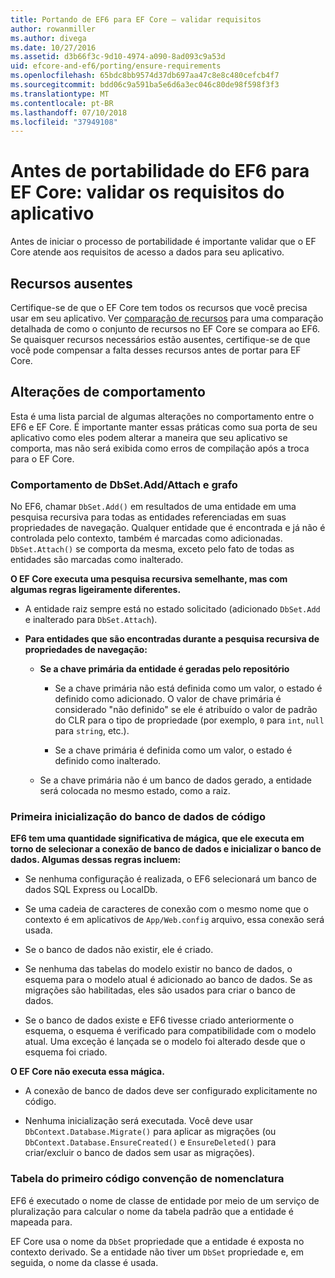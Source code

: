 ```yaml
---
title: Portando de EF6 para EF Core – validar requisitos
author: rowanmiller
ms.author: divega
ms.date: 10/27/2016
ms.assetid: d3b66f3c-9d10-4974-a090-8ad093c9a53d
uid: efcore-and-ef6/porting/ensure-requirements
ms.openlocfilehash: 65bdc8bb9574d37db697aa47c8e8c480cefcb4f7
ms.sourcegitcommit: bdd06c9a591ba5e6d6a3ec046c80de98f598f3f3
ms.translationtype: MT
ms.contentlocale: pt-BR
ms.lasthandoff: 07/10/2018
ms.locfileid: "37949108"
---
```

# <a name="before-porting-from-ef6-to-ef-core-validate-your-applications-requirements"></a>Antes de portabilidade do EF6 para EF Core: validar os requisitos do aplicativo

Antes de iniciar o processo de portabilidade é importante validar que o EF Core atende aos requisitos de acesso a dados para seu aplicativo.

## <a name="missing-features"></a>Recursos ausentes

Certifique-se de que o EF Core tem todos os recursos que você precisa usar em seu aplicativo. Ver [comparação de recursos](../features.md) para uma comparação detalhada de como o conjunto de recursos no EF Core se compara ao EF6. Se quaisquer recursos necessários estão ausentes, certifique-se de que você pode compensar a falta desses recursos antes de portar para EF Core.

## <a name="behavior-changes"></a>Alterações de comportamento

Esta é uma lista parcial de algumas alterações no comportamento entre o EF6 e EF Core. É importante manter essas práticas como sua porta de seu aplicativo como eles podem alterar a maneira que seu aplicativo se comporta, mas não será exibida como erros de compilação após a troca para o EF Core.

### <a name="dbsetaddattach-and-graph-behavior"></a>Comportamento de DbSet.Add/Attach e grafo

No EF6, chamar `DbSet.Add()` em resultados de uma entidade em uma pesquisa recursiva para todas as entidades referenciadas em suas propriedades de navegação. Qualquer entidade que é encontrada e já não é controlada pelo contexto, também é marcadas como adicionadas. `DbSet.Attach()` se comporta da mesma, exceto pelo fato de todas as entidades são marcadas como inalterado.

**O EF Core executa uma pesquisa recursiva semelhante, mas com algumas regras ligeiramente diferentes.**

*  A entidade raiz sempre está no estado solicitado (adicionado `DbSet.Add` e inalterado para `DbSet.Attach`).

*  **Para entidades que são encontradas durante a pesquisa recursiva de propriedades de navegação:**

    *  **Se a chave primária da entidade é geradas pelo repositório**

        * Se a chave primária não está definida como um valor, o estado é definido como adicionado. O valor de chave primária é considerado "não definido" se ele é atribuído o valor de padrão do CLR para o tipo de propriedade (por exemplo, `0` para `int`, `null` para `string`, etc.).

        * Se a chave primária é definida como um valor, o estado é definido como inalterado.

    *  Se a chave primária não é um banco de dados gerado, a entidade será colocada no mesmo estado, como a raiz.

### <a name="code-first-database-initialization"></a>Primeira inicialização do banco de dados de código

**EF6 tem uma quantidade significativa de mágica, que ele executa em torno de selecionar a conexão de banco de dados e inicializar o banco de dados. Algumas dessas regras incluem:**

* Se nenhuma configuração é realizada, o EF6 selecionará um banco de dados SQL Express ou LocalDb.

* Se uma cadeia de caracteres de conexão com o mesmo nome que o contexto é em aplicativos de `App/Web.config` arquivo, essa conexão será usada.

* Se o banco de dados não existir, ele é criado.

* Se nenhuma das tabelas do modelo existir no banco de dados, o esquema para o modelo atual é adicionado ao banco de dados. Se as migrações são habilitadas, eles são usados para criar o banco de dados.

* Se o banco de dados existe e EF6 tivesse criado anteriormente o esquema, o esquema é verificado para compatibilidade com o modelo atual. Uma exceção é lançada se o modelo foi alterado desde que o esquema foi criado.

**O EF Core não executa essa mágica.**

* A conexão de banco de dados deve ser configurado explicitamente no código.

* Nenhuma inicialização será executada. Você deve usar `DbContext.Database.Migrate()` para aplicar as migrações (ou `DbContext.Database.EnsureCreated()` e `EnsureDeleted()` para criar/excluir o banco de dados sem usar as migrações).

### <a name="code-first-table-naming-convention"></a>Tabela do primeiro código convenção de nomenclatura

EF6 é executado o nome de classe de entidade por meio de um serviço de pluralização para calcular o nome da tabela padrão que a entidade é mapeada para.

EF Core usa o nome da `DbSet` propriedade que a entidade é exposta no contexto derivado. Se a entidade não tiver um `DbSet` propriedade e, em seguida, o nome da classe é usada.
